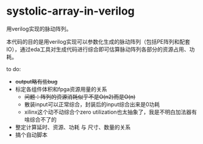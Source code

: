 # systolic-array-in-verilog

用verilog实现的脉动阵列。

本代码的目的是用verilog实现可以参数化生成的脉动阵列（包括PE阵列和配套IO），通过eda工具对生成代码进行综合即可估算脉动阵列各部分的资源占用、功耗。

to do:

- ~~output略有些bug~~
- 标定各组件体积和fpga资源用量的关系
  - ~~问题：阵列的资源消耗似乎不是O(n2)而是O(n)~~
  - 散装input可以正常综合，封装后的input综合出来是0功耗
  - xilinx这个动不动综合个zero utilization也太抽象了，我是不明白加法器有啥综合不了的
- 整定计算延时、资源、功耗 与 尺寸、数量的关系
- 搞个自动脚本


